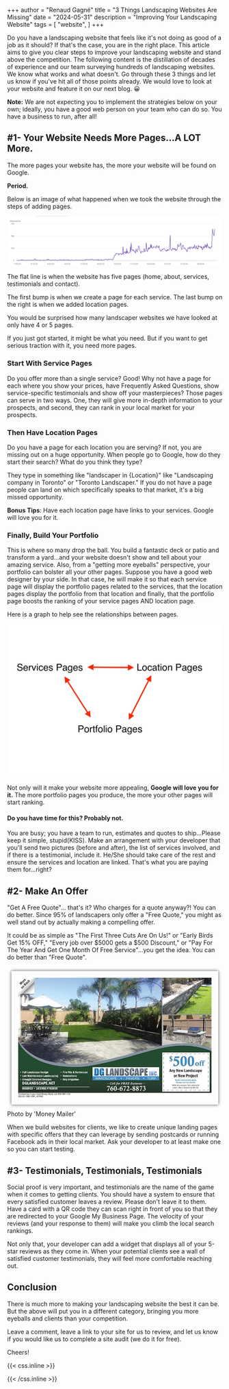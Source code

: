 +++
author = "Renaud Gagné"
title = "3 Things Landscaping Websites Are Missing"
date = "2024-05-31"
description = "Improving Your Landscaping Website"
tags = [
    "website",
]
+++

Do you have a landscaping website that feels like it's not doing as good of a job as it should? If that's the case, you are in the right place. This article aims to give you clear steps to improve your landscaping website and stand above the competition. The following content is the distillation of decades of experience and our team surveying hundreds of landscaping websites. We know what works and what doesn't.
Go through these 3 things and let us know if you've hit all of those points already. We would love to look at your website and feature it on our next blog. 😀

**Note:** We are not expecting you to implement the strategies below on your own; ideally, you have a good web person on your team who can do so. You have a business to run, after all!

## #1- Your Website Needs More Pages...A LOT More.

The more pages your website has, the more your website will be found on Google.

**Period.** 

Below is an image of what happened when we took the website through the steps of adding pages.

![Graph showing the increase in traffic when more pages are added to a landscaping website](more_pages_more_eyeballs.jpg "More Pages More Eyeballs")

The flat line is when the website has five pages (home, about, services, testimonials and contact).

The first bump is when we create a page for each service. The last bump on the right is when we added location pages.

You would be surprised how many landscaper websites we have looked at only have 4 or 5 pages.

If you just got started, it might be what you need. But if you want to get serious traction with it, you need more pages.

### Start With Service Pages

Do you offer more than a single service? Good! Why not have a page for each where you show your prices, have Frequently Asked Questions, show service-specific testimonials and show off your masterpieces? Those pages can serve in two ways. One, they will give more in-depth information to your prospects, and second, they can rank in your local market for your prospects.

### Then Have Location Pages

Do you have a page for each location you are serving? If not, you are missing out on a huge opportunity. When people go to Google, how do they start their search? What do you think they type?

They type in something like "landscaper in {Location}" like "Landscaping company in Toronto" or "Toronto Landscaper." If you do not have a page people can land on which specifically speaks to that market, it's a big missed opportunity.

**Bonus Tips**: Have each location page have links to your services. Google will love you for it.

### Finally, Build Your Portfolio

This is where so many drop the ball. You build a fantastic deck or patio and transform a yard…and your website doesn't show and tell about your amazing service. Also, from a "getting more eyeballs" perspective, your portfolio can bolster all your other pages. Suppose you have a good web designer by your side. In that case, he will make it so that each service page will display the portfolio pages related to the services, that the location pages display the portfolio from that location and finally, that the portfolio page boosts the ranking of your service pages AND location page.

Here is a graph to help see the relationships between pages.

![Graph showing the relations between the pages in the context of a landscaping website](relationship.jpg "Relationship between website pages")

Not only will it make your website more appealing, **Google will love you for it.** The more portfolio pages you produce, the more your other pages will start ranking. 

#### Do you have time for this? Probably not.

You are busy; you have a team to run, estimates and quotes to ship…Please keep it simple, stupid(KISS). Make an arrangement with your developer that you'll send two pictures (before and after), the list of services involved, and if there is a testimonial, include it. He/She should take care of the rest and ensure the services and location are linked. That's what you are paying them for…right?

## #2- Make An Offer

"Get A Free Quote"… that's it? Who charges for a quote anyway?!
You can do better. Since 95% of landscapers only offer a "Free Quote," you might as well stand out by actually making a compelling offer.

It could be as simple as "The First Three Cuts Are On Us!" or "Early Birds Get 15% OFF," "Every job over $5000 gets a $500 Discount," or "Pay For The Year And Get One Month Of Free Service"…you get the idea. You can do better than "Free Quote".

![Postcard example of an offer](offer.jpg "A postcard for landscapers")
Photo by 'Money Mailer'

When we build websites for clients, we like to create unique landing pages with specific offers that they can leverage by sending postcards or running Facebook ads in their local market. Ask your developer to at least make one so you can start testing.

## #3- Testimonials, Testimonials, Testimonials

Social proof is very important, and testimonials are the name of the game when it comes to getting clients. You should have a system to ensure that every satisfied customer leaves a review. Please don't leave it to them. Have a card with a QR code they can scan right in front of you so that they are redirected to your Google My Business Page. The velocity of your reviews (and your response to them) will make you climb the local search rankings.

Not only that, your developer can add a widget that displays all of your 5-star reviews as they come in. When your potential clients see a wall of satisfied customer testimonials, they will feel more comfortable reaching out.

## Conclusion

There is much more to making your landscaping website the best it can be. But the above will put you in a different category, bringing you more eyeballs and clients than your competition.

Leave a comment, leave a link to your site for us to review, and let us know if you would like us to complete a site audit (we do it for free).

Cheers!


{{< css.inline >}}

<style>
.emojify {
	font-family: Apple Color Emoji, Segoe UI Emoji, NotoColorEmoji, Segoe UI Symbol, Android Emoji, EmojiSymbols;
	font-size: 2rem;
	vertical-align: middle;
}
@media screen and (max-width:650px) {
  .nowrap {
    display: block;
    margin: 25px 0;
  }
}
</style>

{{< /css.inline >}}

